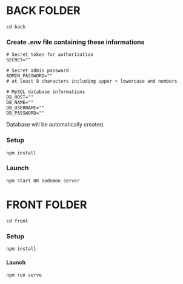 # BACK FOLDER
```
cd back
```

### Create .env file containing these informations
```
# Secret token for authorization
SECRET=""

# Secret admin password
ADMIN_PASSWORD=""
# at least 8 characters including upper + lowercase and numbers

# MySQL database informations
DB_HOST=""
DB_NAME=""
DB_USERNAME=""
DB_PASSWORD=""
```
Database will be automatically created.

### Setup
```
npm install
```

### Launch
```
npm start OR nodemon server
```

# FRONT FOLDER
```
cd front
```

### Setup
```
npm install
```

#### Launch
```
npm run serve
```
